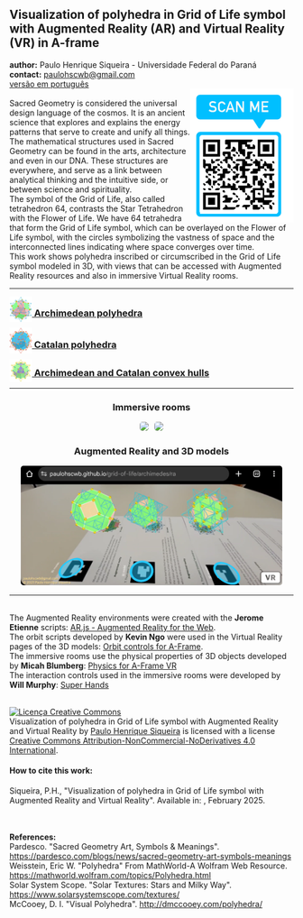 <link rel="stylesheet" href="scripts/style.css">
<meta charset="utf-8">
<link rel="icon" type="image/png" href="archimedes/vr/salas/imagens/icone.png">
<h2>Visualization of polyhedra in Grid of Life symbol with Augmented Reality (AR) and Virtual Reality (VR) in A-frame</h2>
 <b>author:</b> Paulo Henrique Siqueira - Universidade Federal do Paraná
 <br><b>contact:</b> <a href="#">paulohscwb@gmail.com</a>
 <br><a href="https://paulohscwb.github.io/grid-of-life/pt-br/">versão em português</a>
 <div><img align="right" src="imagens/qr.png"/>
 <br>Sacred Geometry is considered the universal design language of the cosmos. It is an ancient science that explores and explains the energy patterns that serve to create and unify all things.
<br>The mathematical structures used in Sacred Geometry can be found in the arts, architecture and even in our DNA. These structures are everywhere, and serve as a link between analytical thinking and the intuitive side, or between science and spirituality.
<br>The symbol of the Grid of Life, also called tetrahedron 64, contrasts the Star Tetrahedron with the Flower of Life. We have 64 tetrahedra that form the Grid of Life symbol, which can be overlayed on the Flower of Life symbol, with the circles symbolizing the vastness of space and the interconnected lines indicating where space converges over time.
<br>This work shows polyhedra inscribed or circumscribed in the Grid of Life symbol modeled in 3D, with views that can be accessed with Augmented Reality resources and also in immersive Virtual Reality rooms.</div>
<hr>
<h3 style="margin-top:3px"><a target="_blank" href="archimedes/"><img src="archimedes/vr/salas/imagens/icone.png" style="margin-bottom:-10px" width="40"> Archimedean polyhedra</a></h3>
<!--<h3 style="margin-top:3px"><a target="_blank" href="biscribed/"><img src="biscribed/vr/salas/imagens/icone.png" style="margin-bottom:-10px" width="40"> Biscribed polyhedra</a></h3>-->
<h3 style="margin-top:3px"><a target="_blank" href="catalan/"><img src="catalan/vr/salas/imagens/icone.png" style="margin-bottom:-10px" width="40"> Catalan polyhedra</a></h3>
<h3 style="margin-top:3px"><a target="_blank" href="joined/"><img src="joined/vr/salas/imagens/icone.png" style="margin-bottom:-10px" width="40"> Archimedean and Catalan convex hulls</a></h3>
<!--<h3 style="margin-top:3px"><a target="_blank" href="nonconvex/"><img src="nonconvex/vr/salas/imagens/icone.png" style="margin-bottom:-10px" width="40"> Nonconvex polyhedra</a></h3>
<h3 style="margin-top:3px"><a target="_blank" href="propellor/"><img src="propellor/vr/salas/imagens/icone.png" style="margin-bottom:-10px" width="40"> Propellor polyhedra</a></h3>
<h3 style="margin-top:3px"><a target="_blank" href="toroids/"><img src="toroids/vr/salas/imagens/icone.png" style="margin-bottom:-10px" width="40"> Polyhedral toroids</a></h3>-->
<hr>
<h3 align="center">Immersive rooms</h3>
<p align="center"><img src="archimedes/vr/salas/videos/archimedes.gif" style="max-width: 47%; border-radius:5px; margin-right:10px" loading="lazy"/><img src="joined/vr/salas/videos/joined.gif" style="max-width: 47%; border-radius:5px;" loading="lazy"/></p>
<h3 align="center">Augmented Reality and 3D models</h3>
<p align="center"><img src="archimedes/ar/example.png" style="max-width: 92%; border-radius:5px;" loading="lazy"/></p>
<hr>
<br>The Augmented Reality environments were created with the <b>Jerome Etienne</b> scripts: <a href="https://github.com/jeromeetienne/AR.js" target="_blank">AR.js - Augmented Reality for the Web</a>.
<br>The orbit scripts developed by <b>Kevin Ngo</b> were used in the Virtual Reality pages of the 3D models: <a href="https://github.com/supermedium/superframe/tree/master/components/orbit-controls/" target="_blank"> Orbit controls for A-Frame</a>.
<br>The immersive rooms use the physical properties of 3D objects developed by <b>Micah Blumberg</b>: <a  href="https://github.com/c-frame/aframe-physics-system" target="_blank"> Physics for A-Frame VR</a>
<br>The interaction controls used in the immersive rooms were developed by <b>Will Murphy</b>: <a  href="https://github.com/c-frame/aframe-super-hands-component" target="_blank"> Super Hands</a>
<br>

<br><a rel="license" href="http://creativecommons.org/licenses/by-nc-nd/4.0/"><img alt="Licença Creative Commons" style="border-width:0" src="https://i.creativecommons.org/l/by-nc-nd/4.0/88x31.png" loading="lazy"/></a><br /><span xmlns:dct="http://purl.org/dc/terms/" property="dct:title">Visualization of polyhedra in Grid of Life symbol with Augmented Reality and Virtual Reality</span> by <a xmlns:cc="http://creativecommons.org/ns#" href="https://paulohscwb.github.io/grid-of-life/" property="cc:attributionName" rel="cc:attributionURL">Paulo Henrique Siqueira</a> is licensed with a license <a rel="license" href="http://creativecommons.org/licenses/by-nc-nd/4.0/">Creative Commons Attribution-NonCommercial-NoDerivatives 4.0 International</a>.

<h4>How to cite this work:</h4> 
<p>Siqueira, P.H., "Visualization of polyhedra in Grid of Life symbol with Augmented Reality and Virtual Reality". Available in: <https://paulohscwb.github.io/grid-of-life/>, February 2025.</p>
<!--<a target="_blank" href="https://doi.org/10.5281/zenodo.14502405"><img src="https://zenodo.org/badge/DOI/10.5281/zenodo.14502405.svg" alt="DOI"></a>-->
<br><br><b>References:</b>
<br>Pardesco. "Sacred Geometry Art, Symbols & Meanings". <a href="https://pardesco.com/blogs/news/sacred-geometry-art-symbols-meanings" target="_blank">https://pardesco.com/blogs/news/sacred-geometry-art-symbols-meanings</a>
<br>Weisstein, Eric W. "Polyhedra" From MathWorld-A Wolfram Web Resource. <a href="https://mathworld.wolfram.com/topics/Polyhedra.html" target="_blank">https://mathworld.wolfram.com/topics/Polyhedra.html</a>
<br>Solar System Scope. "Solar Textures: Stars and Milky Way". <a href="https://www.solarsystemscope.com/textures/" target="_blank">https://www.solarsystemscope.com/textures/</a>
<br>McCooey, D. I. "Visual Polyhedra". <a href="http://dmccooey.com/polyhedra/" target="_blank">http://dmccooey.com/polyhedra/</a>
